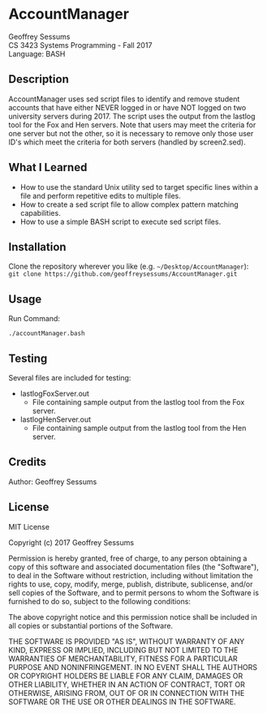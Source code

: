 # AccountManager

Geoffrey Sessums  
CS 3423 Systems Programming - Fall 2017  
Language: BASH  

## Description

AccountManager uses sed script files to identify and remove student accounts that
have either NEVER logged in or have NOT logged on two university servers during
2017. The script uses the output from the lastlog tool for the Fox and Hen servers.
Note that users may meet the criteria for one server but not the other, so it is
necessary to remove only those user ID's which meet the criteria for both servers
(handled by screen2.sed).

## What I Learned

* How to use the standard Unix utility sed to target specific lines within a file
  and perform repetitive edits to multiple files.
* How to create a sed script file to allow complex pattern matching capabilities.
* How to use a simple BASH script to execute sed script files.

## Installation

Clone the repository wherever you like (e.g. `~/Desktop/AccountManager`):  
`git clone https://github.com/geoffreysessums/AccountManager.git`

## Usage

Run Command:

`./accountManager.bash`

## Testing

Several files are included for testing:

* lastlogFoxServer.out
  * File containing sample output from the lastlog tool from the Fox server.
* lastlogHenServer.out
  * File containing sample output from the lastlog tool from the Hen server.

## Credits

Author: Geoffrey Sessums

## License

MIT License

Copyright (c) 2017 Geoffrey Sessums

Permission is hereby granted, free of charge, to any person obtaining a copy
of this software and associated documentation files (the "Software"), to deal
in the Software without restriction, including without limitation the rights
to use, copy, modify, merge, publish, distribute, sublicense, and/or sell
copies of the Software, and to permit persons to whom the Software is
furnished to do so, subject to the following conditions:

The above copyright notice and this permission notice shall be included in all
copies or substantial portions of the Software.

THE SOFTWARE IS PROVIDED "AS IS", WITHOUT WARRANTY OF ANY KIND, EXPRESS OR
IMPLIED, INCLUDING BUT NOT LIMITED TO THE WARRANTIES OF MERCHANTABILITY,
FITNESS FOR A PARTICULAR PURPOSE AND NONINFRINGEMENT. IN NO EVENT SHALL THE
AUTHORS OR COPYRIGHT HOLDERS BE LIABLE FOR ANY CLAIM, DAMAGES OR OTHER
LIABILITY, WHETHER IN AN ACTION OF CONTRACT, TORT OR OTHERWISE, ARISING FROM,
OUT OF OR IN CONNECTION WITH THE SOFTWARE OR THE USE OR OTHER DEALINGS IN THE
SOFTWARE.
